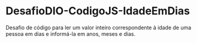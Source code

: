 # DesafioDIO-CodigoJS-IdadeEmDias
Desafio de código para ler um valor inteiro correspondente à idade de uma pessoa em dias e informá-la em anos, meses e dias.
